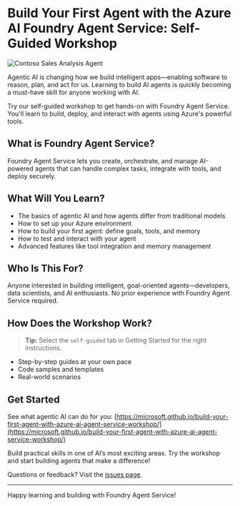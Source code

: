# Build Your First Agent with the Azure AI Foundry Agent Service: Self-Guided Workshop

![Contoso Sales Analysis Agent](../media/persona.png)

Agentic AI is changing how we build intelligent apps—enabling software to reason, plan, and act for us. Learning to build AI agents is quickly becoming a must-have skill for anyone working with AI.

Try our self-guided workshop to get hands-on with Foundry Agent Service. You'll learn to build, deploy, and interact with agents using Azure's powerful tools.

## What is Foundry Agent Service?

Foundry Agent Service lets you create, orchestrate, and manage AI-powered agents that can handle complex tasks, integrate with tools, and deploy securely.

## What Will You Learn?

- The basics of agentic AI and how agents differ from traditional models
- How to set up your Azure environment
- How to build your first agent: define goals, tools, and memory
- How to test and interact with your agent
- Advanced features like tool integration and memory management

## Who Is This For?

Anyone interested in building intelligent, goal-oriented agents—developers, data scientists, and AI enthusiasts. No prior experience with Foundry Agent Service required.

## How Does the Workshop Work?

> **Tip:** Select the `self-guided` tab in Getting Started for the right instructions.

- Step-by-step guides at your own pace
- Code samples and templates
- Real-world scenarios

## Get Started

See what agentic AI can do for you: [https://microsoft.github.io/build-your-first-agent-with-azure-ai-agent-service-workshop/](https://microsoft.github.io/build-your-first-agent-with-azure-ai-agent-service-workshop/)

Build practical skills in one of AI’s most exciting areas. Try the workshop and start building agents that make a difference!

Questions or feedback? Visit the [issues page](https://github.com/microsoft/build-your-first-agent-with-azure-ai-agent-service-workshop/issues).

---

Happy learning and building with Foundry Agent Service!
